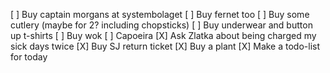 [ ] Buy captain morgans at systembolaget
[ ] Buy fernet too
[ ] Buy some cutlery (maybe for 2? including chopsticks)
[ ] Buy underwear and button up t-shirts
[ ] Buy wok
[ ] Capoeira
[X] Ask Zlatka about being charged my sick days twice
[X] Buy SJ return ticket
[X] Buy a plant
[X] Make a todo-list for today
